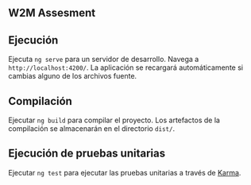 ## W2M Assesment

## Ejecución

Ejecuta `ng serve` para un servidor de desarrollo. Navega a `http://localhost:4200/`. La aplicación se recargará automáticamente si cambias alguno de los archivos fuente.

## Compilación

Ejecutar `ng build` para compilar el proyecto. Los artefactos de la compilación se almacenarán en el directorio `dist/`.

## Ejecución de pruebas unitarias

Ejecutar `ng test` para ejecutar las pruebas unitarias a través de [Karma](https://karma-runner.github.io).


